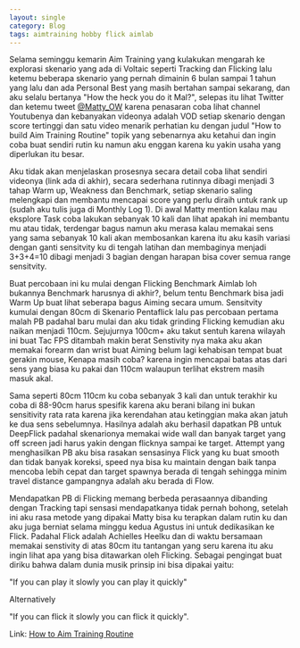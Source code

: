 ```yaml
---
layout: single
category: Blog
tags: aimtraining hobby flick aimlab
---
```

Selama seminggu kemarin Aim Training yang kulakukan mengarah ke explorasi skenario yang ada di Voltaic seperti Tracking dan Flicking lalu ketemu beberapa skenario yang pernah dimainin 6 bulan sampai 1 tahun yang lalu dan ada Personal Best yang masih bertahan sampai sekarang, dan aku selalu bertanya "How the heck you do it Mal?", selepas itu lihat Twitter dan ketemu tweet [@Matty_OW](https://www.youtube.com/@mattyow777) karena penasaran coba lihat channel Youtubenya dan kebanyakan videonya adalah VOD setiap skenario dengan score tertinggi dan satu video menarik perhatian ku dengan judul "How to build Aim Training Routine" topik yang sebenarnya aku ketahui dan ingin coba buat sendiri rutin ku namun aku enggan karena ku yakin usaha yang diperlukan itu besar.

Aku tidak akan menjelaskan prosesnya secara detail coba lihat sendiri videonya (link ada di akhir), secara sederhana rutinnya dibagi menjadi 3 tahap Warm up, Weakness dan Benchmark, setiap skenario saling melengkapi dan membantu mencapai score yang perlu diraih untuk rank up (sudah aku tulis juga di Monthly Log 1). Di awal Matty mention kalau mau eksplore Task coba lakukan sebanyak 10 kali dan lihat apakah ini membantu mu atau tidak, terdengar bagus namun aku merasa kalau memakai sens yang sama sebanyak 10 kali akan membosankan karena itu aku kasih variasi dengan ganti sensitvity ku di tengah latihan dan membaginya menjadi 3+3+4=10 dibagi menjadi 3 bagian dengan harapan bisa cover semua range sensitvity.

Buat percobaan ini ku mulai dengan Flicking Benchmark Aimlab loh bukannya Benchmark harusnya di akhir?, belum tentu Benchmark bisa jadi Warm Up buat lihat seberapa bagus Aiming secara umum. Sensitvity kumulai dengan 80cm di Skenario Pentaflick lalu pas percobaan pertama malah PB padahal baru mulai dan aku tidak grinding Flicking kemudian aku naikan menjadi 110cm. Sejujurnya 100cm+ aku takut sentuh karena wilayah ini buat Tac FPS ditambah makin berat Senstivity nya maka aku akan memakai forearm dan wrist buat Aiming belum lagi kehabisan tempat buat gerakin mouse, Kenapa masih coba? karena ingin mencapai batas atas dari sens yang biasa ku pakai dan 110cm walaupun terlihat ekstrem masih masuk akal. 

Sama seperti 80cm 110cm ku coba sebanyak 3 kali dan untuk terakhir ku coba di 88-90cm harus spesifik karena aku berani bilang ini bukan sensitivity rata rata karena jika kerendahan atau ketinggian maka akan jatuh ke dua sens sebelumnya. Hasilnya adalah aku berhasil dapatkan PB untuk DeepFlick padahal skenarionya memakai wide wall dan banyak target yang off screen jadi harus yakin dengan flicknya sampai ke target. Attempt yang menghasilkan PB aku bisa rasakan sensasinya Flick yang ku buat smooth dan tidak banyak koreksi, speed nya bisa ku maintain dengan baik tanpa mencoba lebih cepat dan target spawnya berada di tengah sehingga minim travel distance gampangnya adalah aku berada di Flow.

Mendapatkan PB di Flicking memang berbeda perasaannya dibanding dengan Tracking tapi sensasi mendapatkanya tidak pernah bohong, setelah ini aku rasa metode yang dipakai Matty bisa ku terapkan dalam rutin ku dan aku juga berniat selama minggu kedua Agustus ini untuk dedikasikan ke Flick. Padahal Flick adalah Achielles Heelku dan di waktu bersamaan memakai senstivity di atas 80cm itu tantangan yang seru karena itu aku ingin lihat apa yang bisa ditawarkan oleh Flicking. Sebagai pengingat buat diriku bahwa dalam dunia musik prinsip ini bisa dipakai yaitu:

"If you can play it slowly you can play it quickly" 

Alternatively

"If you can flick it slowly you can flick it quickly". 

Link:
[How to Aim Training Routine](https://youtu.be/dTgh7gy9UPA?si=-Sdxjt-cTIWBXmVm)
